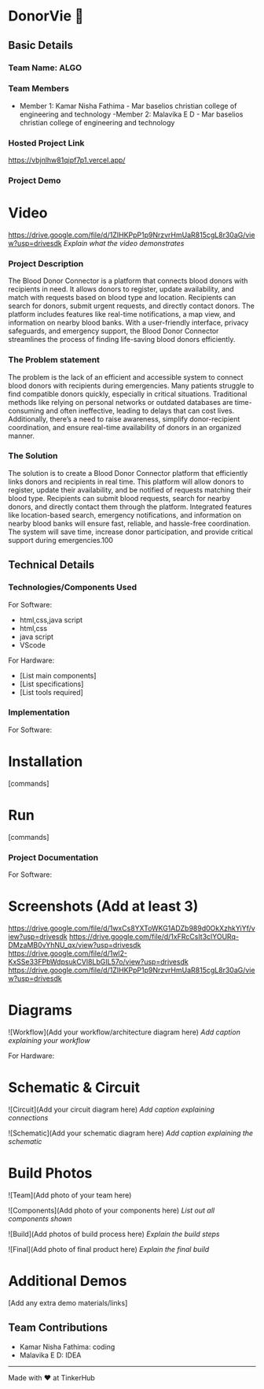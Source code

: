 # DonorVie 🎯


## Basic Details
### Team Name: ALGO


### Team Members
- Member 1: Kamar Nisha Fathima - Mar baselios christian college of engineering and technology
-Member 2: Malavika E D - Mar baselios christian college of engineering and technology
  
### Hosted Project Link
https://vbjnlhw81qipf7p1.vercel.app/
 ### Project Demo
# Video
https://drive.google.com/file/d/1ZIHKPpP1p9NrzvrHmUaR815cgL8r30aG/view?usp=drivesdk
*Explain what the video demonstrates*

### Project Description
The Blood Donor Connector is a platform that connects blood donors with recipients in need. It allows donors to register, update availability, and match with requests based on blood type and location. Recipients can search for donors, submit urgent requests, and directly contact donors. The platform includes features like real-time notifications, a map view, and information on nearby blood banks. With a user-friendly interface, privacy safeguards, and emergency support, the Blood Donor Connector streamlines the process of finding life-saving blood donors efficiently.

### The Problem statement
The problem is the lack of an efficient and accessible system to connect blood donors with recipients during emergencies. Many patients struggle to find compatible donors quickly, especially in critical situations. Traditional methods like relying on personal networks or outdated databases are time-consuming and often ineffective, leading to delays that can cost lives. Additionally, there’s a need to raise awareness, simplify donor-recipient coordination, and ensure real-time availability of donors in an organized manner.
### The Solution
The solution is to create a Blood Donor Connector platform that efficiently links donors and recipients in real time. This platform will allow donors to register, update their availability, and be notified of requests matching their blood type. Recipients can submit blood requests, search for nearby donors, and directly contact them through the platform. Integrated features like location-based search, emergency notifications, and information on nearby blood banks will ensure fast, reliable, and hassle-free coordination. The system will save time, increase donor participation, and provide critical support during emergencies.100

## Technical Details
### Technologies/Components Used
For Software:
- html,css,java script
- html,css
- java script
- VScode

For Hardware:
- [List main components]
- [List specifications]
- [List tools required]

### Implementation
For Software:
# Installation
[commands]

# Run
[commands]

### Project Documentation
For Software:

# Screenshots (Add at least 3)
https://drive.google.com/file/d/1wxCs8YXToWKG1ADZb989d0OkXzhkYiYf/view?usp=drivesdk
https://drive.google.com/file/d/1xFRcCsIt3clYOURq-DMzaMB0vYhNU_qx/view?usp=drivesdk
https://drive.google.com/file/d/1wl2-KxSSe33FPbWdpsukCVl8LbGIL57o/view?usp=drivesdk
https://drive.google.com/file/d/1ZIHKPpP1p9NrzvrHmUaR815cgL8r30aG/view?usp=drivesdk


# Diagrams
![Workflow](Add your workflow/architecture diagram here)
*Add caption explaining your workflow*

For Hardware:

# Schematic & Circuit
![Circuit](Add your circuit diagram here)
*Add caption explaining connections*

![Schematic](Add your schematic diagram here)
*Add caption explaining the schematic*

# Build Photos
![Team](Add photo of your team here)


![Components](Add photo of your components here)
*List out all components shown*

![Build](Add photos of build process here)
*Explain the build steps*

![Final](Add photo of final product here)
*Explain the final build*



# Additional Demos
[Add any extra demo materials/links]

## Team Contributions
- Kamar Nisha Fathima: coding
- Malavika E D: IDEA


---
Made with ❤️ at TinkerHub
